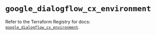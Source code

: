 # `google_dialogflow_cx_environment`

Refer to the Terraform Registry for docs: [`google_dialogflow_cx_environment`](https://registry.terraform.io/providers/drfaust92/google/4.16.4/docs/resources/dialogflow_cx_environment).
